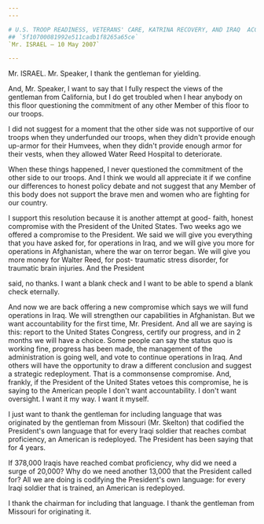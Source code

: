 ```yaml
---
---

# U.S. TROOP READINESS, VETERANS' CARE, KATRINA RECOVERY, AND IRAQ  ACCOUNTABILITY APPROPRIATIONS ACT, 2007
## `5f10700081992e511cadb1f8265a65ce`
`Mr. ISRAEL — 10 May 2007`

---
```



Mr. ISRAEL. Mr. Speaker, I thank the gentleman for yielding.

And, Mr. Speaker, I want to say that I fully respect the views of the 
gentleman from California, but I do get troubled when I hear anybody on 
this floor questioning the commitment of any other Member of this floor 
to our troops.

I did not suggest for a moment that the other side was not supportive 
of our troops when they underfunded our troops, when they didn't 
provide enough up-armor for their Humvees, when they didn't provide 
enough armor for their vests, when they allowed Water Reed Hospital to 
deteriorate.

When these things happened, I never questioned the commitment of the 
other side to our troops. And I think we would all appreciate it if we 
confine our differences to honest policy debate and not suggest that 
any Member of this body does not support the brave men and women who 
are fighting for our country.

I support this resolution because it is another attempt at good-
faith, honest compromise with the President of the United States. Two 
weeks ago we offered a compromise to the President. We said we will 
give you everything that you have asked for, for operations in Iraq, 
and we will give you more for operations in Afghanistan, where the war 
on terror began. We will give you more money for Walter Reed, for post-
traumatic stress disorder, for traumatic brain injuries. And the 
President


said, no thanks. I want a blank check and I want to be able to spend a 
blank check eternally.

And now we are back offering a new compromise which says we will fund 
operations in Iraq. We will strengthen our capabilities in Afghanistan. 
But we want accountability for the first time, Mr. President. And all 
we are saying is this: report to the United States Congress, certify 
our progress, and in 2 months we will have a choice. Some people can 
say the status quo is working fine, progress has been made, the 
management of the administration is going well, and vote to continue 
operations in Iraq. And others will have the opportunity to draw a 
different conclusion and suggest a strategic redeployment. That is a 
commonsense compromise. And, frankly, if the President of the United 
States vetoes this compromise, he is saying to the American people I 
don't want accountability. I don't want oversight. I want it my way. I 
want it myself.

I just want to thank the gentleman for including language that was 
originated by the gentleman from Missouri (Mr. Skelton) that codified 
the President's own language that for every Iraqi soldier that reaches 
combat proficiency, an American is redeployed. The President has been 
saying that for 4 years.

If 378,000 Iraqis have reached combat proficiency, why did we need a 
surge of 20,000? Why do we need another 13,000 that the President 
called for? All we are doing is codifying the President's own language: 
for every Iraqi soldier that is trained, an American is redeployed.

I thank the chairman for including that language. I thank the 
gentleman from Missouri for originating it.